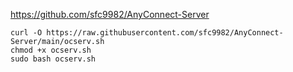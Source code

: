 https://github.com/sfc9982/AnyConnect-Server
```
curl -O https://raw.githubusercontent.com/sfc9982/AnyConnect-Server/main/ocserv.sh
chmod +x ocserv.sh
sudo bash ocserv.sh
```
